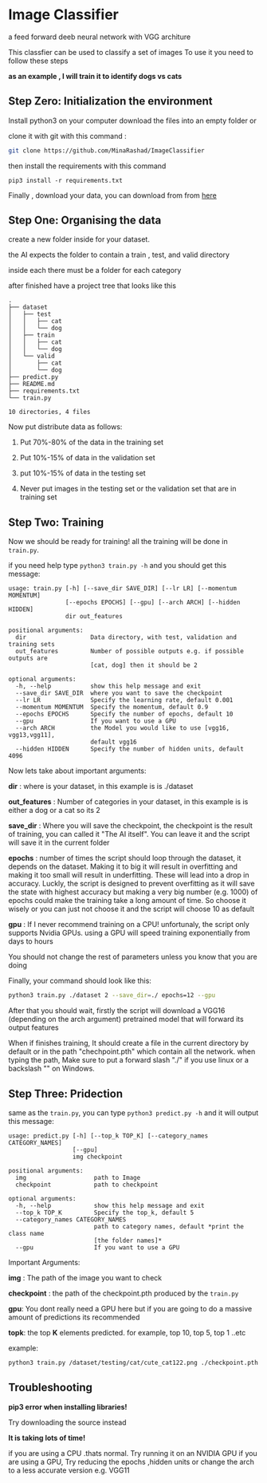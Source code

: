 # Image Classifier

a feed forward deeb neural network with VGG architure

This classfier can be used to classify a set of images
To use it you need to follow these steps

**as an example , I will train it to identify dogs vs cats**

## Step Zero: Initialization the environment 

Install python3 on your computer
download the files into an empty folder or 

clone it with git with this command : 
```bash
git clone https://github.com/MinaRashad/ImageClassifier
```
then install the requirements with this command

    pip3 install -r requirements.txt

Finally , download your data, you can download from from [here](http://www.image-net.org/) 

## Step One: Organising the data

create a new folder inside for your dataset. 

the AI expects the folder to contain a train , test, and valid directory

inside each there must be a folder for each category

after finished have a project tree that looks like this

```
.
├── dataset
│   ├── test
│   │   ├── cat
│   │   └── dog
│   ├── train
│   │   ├── cat
│   │   └── dog
│   └── valid
│       ├── cat
│       └── dog
├── predict.py
├── README.md
├── requirements.txt
└── train.py

10 directories, 4 files
```
Now put distribute data as follows:
  
  1. Put 70%-80% of the data in the training set
  
  2. Put 10%-15% of data in the validation set
  
  3. put 10%-15% of data in the testing set
  
  4. Never put images in the testing set or the validation set that are in training set

## Step Two: Training

Now we should be ready for training! all the training will be done in `train.py`.

if you need help type `python3 train.py -h` and you should get this message:
```
usage: train.py [-h] [--save_dir SAVE_DIR] [--lr LR] [--momentum MOMENTUM]
                [--epochs EPOCHS] [--gpu] [--arch ARCH] [--hidden HIDDEN]
                dir out_features

positional arguments:
  dir                  Data directory, with test, validation and training sets
  out_features         Number of possible outputs e.g. if possible outputs are
                       [cat, dog] then it should be 2

optional arguments:
  -h, --help           show this help message and exit
  --save_dir SAVE_DIR  where you want to save the checkpoint
  --lr LR              Specify the learning rate, default 0.001
  --momentum MOMENTUM  Specify the momentum, default 0.9
  --epochs EPOCHS      Specify the number of epochs, default 10
  --gpu                If you want to use a GPU
  --arch ARCH          the Model you would like to use [vgg16, vgg13,vgg11],
                       default vgg16
  --hidden HIDDEN      Specify the number of hidden units, default 4096
  ```
  Now lets take about important arguments:
  
  **dir** : where is your dataset, in this example is is ./dataset
  
  **out_features** : Number of categories in your dataset, in this example is is either a dog or a cat so its 2
  
  **save_dir** : Where you will save the checkpoint, the checkpoint is the result of training, you can called it "The AI itself". You can leave it and the script will save it in the current folder
  
  **epochs** : number of times the script should loop through the dataset, it depends on the dataset. Making it to big it will result in overfitting and making it too small will result in underfitting. These will lead into a drop in accuracy. Luckly, the script is designed to prevent overfitting as it will save the state with highest accuracy but making a very big number (e.g. 1000) of epochs could make the training take a long amount of time. So choose it wisely or you can just not choose it and the script will choose 10 as default

  **gpu** : If I never recommend training on a CPU! unfortunaly, the script only supports Nvidia GPUs. using a GPU will speed training exponentially from days to hours 
 
 You should not change the rest of parameters unless you know that you are doing
 
 Finally, your command should look like this:
 
 ```bash
 python3 train.py ./dataset 2 --save_dir=./ epochs=12 --gpu
 ```
 After that you should wait, firstly the script will download a VGG16 (depending on the arch argument) pretrained model that will forward its output features
 
 When if finishes training, It should create a file in the current directory by default or in the path  "chechpoint.pth" which contain all the network. 
 when typing the path, Make sure to put a forward slash "./" if you use linux or a backslash "\" on Windows.
 
## Step Three: Pridection
same as the `train.py`, you can type `python3 predict.py -h` and it will output this message:

```
usage: predict.py [-h] [--top_k TOP_K] [--category_names CATEGORY_NAMES]
                  [--gpu]
                  img checkpoint

positional arguments:
  img                   path to Image
  checkpoint            path to checkpoint

optional arguments:
  -h, --help            show this help message and exit
  --top_k TOP_K         Specify the top_k, default 5
  --category_names CATEGORY_NAMES
                        path to category names, default *print the class name
                        [the folder names]*
  --gpu                 If you want to use a GPU
```
Important Arguments:

   **img** : The path of the image you want to check
   
   **checkpoint** : the path of the checkpoint.pth produced by the `train.py`
   
   **gpu**: You dont really need a GPU here but if you are going to do a massive amount of predictions its recommended
   
   **topk**: the top **K** elements predicted. for example, top 10, top 5, top 1 ..etc

   example:
 ```bash
 python3 train.py /dataset/testing/cat/cute_cat122.png ./checkpoint.pth
 ```

## Troubleshooting

**pip3 error when installing libraries!**

Try downloading the source instead

**It is taking lots of time!**

if you are using a CPU .thats normal. Try running it on an NVIDIA GPU
if you are using a GPU, Try reducing the epochs ,hidden units or change the arch to a less accurate version e.g. VGG11
